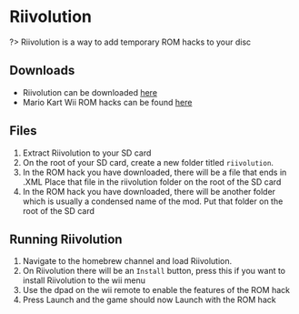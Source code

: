 # Riivolution

?> Riivolution is a way to add temporary ROM hacks to your disc

## Downloads
- Riivolution can be downloaded [here](https://hbb1.oscwii.org/hbb/riivolution/riivolution.zip)
- Mario Kart Wii ROM hacks can be found [here](https://wiki.tockdom.com/wiki/Main_Page)

## Files
1. Extract Riivolution to your SD card
2. On the root of your SD card, create a new folder titled `riivolution`.
3. In the ROM hack you have downloaded, there will be a file that ends in .XML Place that file in the riivolution folder on the root of the SD card
4. In the ROM hack you have downloaded, there will be another folder which is usually a condensed name of the mod. Put that folder on the root of the SD card

## Running Riivolution
1. Navigate to the homebrew channel and load Riivolution.
2. On Riivolution there will be an `Install` button, press this if you want to install Riivolution to the wii menu
3. Use the dpad on the wii remote to enable the features of the ROM hack
4. Press Launch and the game should now Launch with the ROM hack
